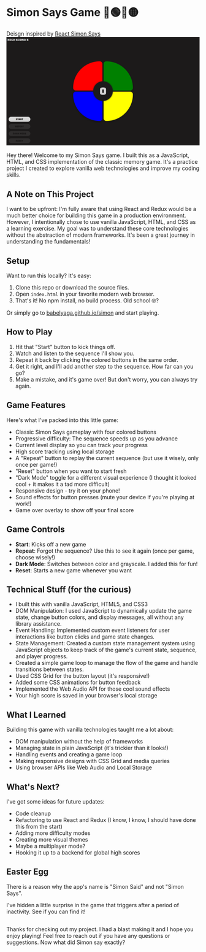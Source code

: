 # Simon Says Game 🔴🟢🔵🟡
Deisgn inspired by [React Simon Says](https://github.com/weslleyaraujo/react-simon-says)
![Simon Game Screenshot](Assets/simon-desktop.png)

Hey there! Welcome to my Simon Says game. I built this as a JavaScript, HTML, and CSS implementation of the classic memory game. It's a practice project I created to explore vanilla web technologies and improve my coding skills.

## A Note on This Project

I want to be upfront: I'm fully aware that using React and Redux would be a much better choice for building this game in a production environment. However, I intentionally chose to use vanilla JavaScript, HTML, and CSS as a learning exercise. My goal was to understand these core technologies without the abstraction of modern frameworks. It's been a great journey in understanding the fundamentals!

## Setup

Want to run this locally? It's easy:
1. Clone this repo or download the source files.
2. Open `index.html` in your favorite modern web browser.
3. That's it! No npm install, no build process. Old school 🤓?

Or simply go to [babelyaga.github.io/simon](https://babelyaga.github.io/simon) and start playing.

## How to Play

1. Hit that "Start" button to kick things off.
2. Watch and listen to the sequence I'll show you.
3. Repeat it back by clicking the colored buttons in the same order.
4. Get it right, and I'll add another step to the sequence. How far can you go?
5. Make a mistake, and it's game over! But don't worry, you can always try again.

## Game Features

Here's what I've packed into this little game:

- Classic Simon Says gameplay with four colored buttons
- Progressive difficulty: The sequence speeds up as you advance
- Current level display so you can track your progress
- High score tracking using local storage
- A "Repeat" button to replay the current sequence (but use it wisely, only once per game!)
- "Reset" button when you want to start fresh
- "Dark Mode" toggle for a different visual experience (I thought it looked cool + it makes it a tad more difficult)
- Responsive design - try it on your phone!
- Sound effects for button presses (mute your device if you're playing at work!)
- Game over overlay to show off your final score

## Game Controls

- **Start**: Kicks off a new game
- **Repeat**: Forgot the sequence? Use this to see it again (once per game, choose wisely!)
- **Dark Mode**: Switches between color and grayscale. I added this for fun!
- **Reset**: Starts a new game whenever you want

## Technical Stuff (for the curious)

- I built this with vanilla JavaScript, HTML5, and CSS3
- DOM Manipulation: I used JavaScript to dynamically update the game state, change button colors, and display messages, all without any library assistance.
- Event Handling: Implemented custom event listeners for user interactions like button clicks and game state changes.
- State Management: Created a custom state management system using JavaScript objects to keep track of the game's current state, sequence, and player progress.
- Created a simple game loop to manage the flow of the game and handle transitions between states.
- Used CSS Grid for the button layout (it's responsive!)
- Added some CSS animations for button feedback
- Implemented the Web Audio API for those cool sound effects
- Your high score is saved in your browser's local storage

## What I Learned

Building this game with vanilla technologies taught me a lot about:
- DOM manipulation without the help of frameworks
- Managing state in plain JavaScript (it's trickier than it looks!)
- Handling events and creating a game loop
- Making responsive designs with CSS Grid and media queries
- Using browser APIs like Web Audio and Local Storage

## What's Next?

I've got some ideas for future updates:
- Code cleanup
- Refactoring to use React and Redux (I know, I know, I should have done this from the start)
- Adding more difficulty modes
- Creating more visual themes
- Maybe a multiplayer mode?
- Hooking it up to a backend for global high scores

## Easter Egg
There is a reason why the app's name is "Simon Said" and not "Simon Says".

I've hidden a little surprise in the game that triggers after a period of inactivity. See if you can find it!

##
Thanks for checking out my project. I had a blast making it and I hope you enjoy playing! Feel free to reach out if you have any questions or suggestions. Now what did Simon say exactly?
